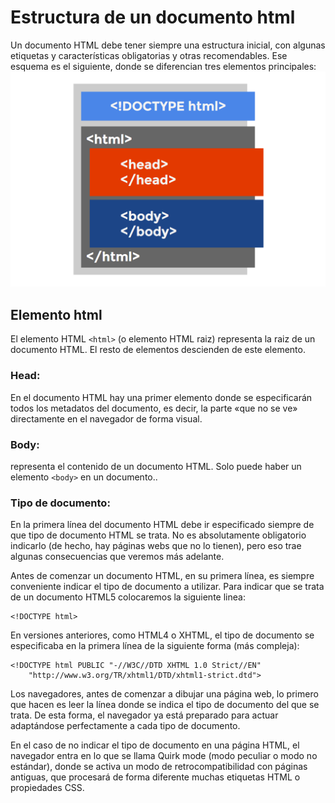 # Estructura de un documento html
Un documento HTML debe tener siempre una estructura inicial, con algunas etiquetas y características obligatorias y otras recomendables. Ese esquema es el siguiente, donde se diferencian tres elementos principales:
![estructura documento](images/estructura-documento-html.png)

## Elemento html
El elemento HTML ````<html>```` (o elemento HTML raiz) representa la raiz de un documento HTML. El resto de elementos descienden de este elemento.
### Head:
 En el documento HTML hay una primer elemento donde se especificarán todos los metadatos del documento, es decir, la parte «que no se ve» directamente en el navegador de forma visual.

### Body:
representa el contenido de un documento HTML. Solo puede haber un elemento ````<body>```` en un documento..
### Tipo de documento:
 En la primera línea del documento HTML debe ir especificado siempre de que tipo de documento HTML se trata. No es absolutamente obligatorio indicarlo (de hecho, hay páginas webs que no lo tienen), pero eso trae algunas consecuencias que veremos más adelante.

Antes de comenzar un documento HTML, en su primera línea, es siempre conveniente indicar el tipo de documento a utilizar. Para indicar que se trata de un documento HTML5 colocaremos la siguiente linea:
````
<!DOCTYPE html>
````
En versiones anteriores, como HTML4 o XHTML, el tipo de documento se especificaba en la primera línea de la siguiente forma (más compleja):
````
<!DOCTYPE html PUBLIC "-//W3C//DTD XHTML 1.0 Strict//EN"
    "http://www.w3.org/TR/xhtml1/DTD/xhtml1-strict.dtd">
````
Los navegadores, antes de comenzar a dibujar una página web, lo primero que hacen es leer la línea donde se indica el tipo de documento del que se trata. De esta forma, el navegador ya está preparado para actuar adaptándose perfectamente a cada tipo de documento.

En el caso de no indicar el tipo de documento en una página HTML, el navegador entra en lo que se llama Quirk mode (modo peculiar o modo no estándar), donde se activa un modo de retrocompatibilidad con páginas antiguas, que procesará de forma diferente muchas etiquetas HTML o propiedades CSS.


